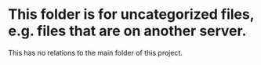 # This folder is for uncategorized files, e.g. files that are on another server.
This has no relations to the main folder of this project.